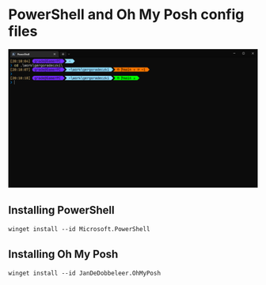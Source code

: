 # PowerShell and Oh My Posh config files

!["My terminal prompt theme"](terminal.png)

## Installing PowerShell

```ps
winget install --id Microsoft.PowerShell
```

## Installing Oh My Posh

```ps
winget install --id JanDeDobbeleer.OhMyPosh
```
